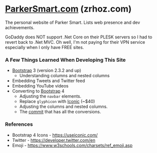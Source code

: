 # [ParkerSmart.com](http://ParkerSmart.com) (zrhoz.com)
The personal website of Parker Smart.  Lists web presence and dev achievements.

GoDaddy does NOT support .Net Core on their PLESK servers so I had to revert back to .Net MVC.
Oh well, I'm not paying for their VPN service especially when I only have FREE sites.

### A Few Things Learned When Developing This Site

* [Bootstrap](https://getbootstrap.com/2.3.2/) 3 (version 2.3.2 and up)
  * Understanding columns and nested columns
* Embedding Tweets and Twitter feed
* Embedding YouTube videos
* Converting to [Bootstrap](https://getbootstrap.com) 4
  * Adjusting the `navbar` elements.
  * Replace `glyphicon` with [Iconic](https://useiconic.com/) (~$40)
  * Adjusting the columns and nested columns.
  * The [commit](https://github.com/SpilledMilkCOM/ParkerSmart/commit/b3a1ff08181d6dcb044fe1440812f99c8cc60512)
    that has all the conversions.

### References

* Bootstrap 4 Icons - https://useiconic.com/
* Twitter - https://developer.twitter.com/en
* Emoji - https://www.w3schools.com/charsets/ref_emoji.asp